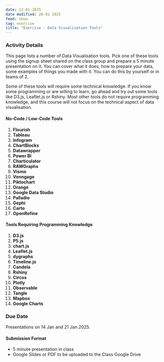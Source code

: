 ```yaml
---
date: 12-01-2025
date modified: 20-01-2025
feed: show
tag: exercise
title: "Exercise - Data Visualisation Tools"
---
```

### Activity Details

This page lists a number of Data Visualisation tools. Pick one of these tools using the signup sheet shared on the class group and prepare a 5 minute presentation on it. You can cover what it does, how to prepare your data, some examples of things you made with it. You can do this by yourself or in teams of 2.

Some of these tools will require some technical knowledge. If you know some programming or are willing to learn, go ahead and try out some tools like D3.js, Leaflet.js or Rshiny. Most other tools do not require programming knowledge, and this course will not focus on the technical aspect of data visualisation.

#### No-Code / Low-Code Tools
1. **Flourish**  
2. **Tableau**
3. **Infogram**  
4. **ChartBlocks**  
5. **Datawrapper**  
6. **Power BI**  
7. **Charticulator**  
8. **RAWGraphs**  
9. **Visme**  
10. **Venngage**  
11. **Piktochart**  
12. **Orange**  
13. **Google Data Studio**  
14. **Palladio**  
15. **Gephi**  
16. **Carto**  
17. **OpenRefine**

#### Tools Requiring Programming Knowledge
1. **D3.js**  
2. **P5.js**  
3. **chart.js**  
4. **Leaflet.js**  
5. **dygraphs**  
6. **Timeline.js**  
7. **Candela**  
8. **Rshiny**  
9. **Circos**  
10. **Plotly**  
11. **Observable**  
12. **Tangle**  
13. **Mapbox**  
14. **Google Charts**

### Due Date

Presentations on 14 Jan and 21 Jan 2025.

#### Submission Format

- 5 minute presentation in class
- Google Slides or PDF to be uploaded to the Class Google Drive
